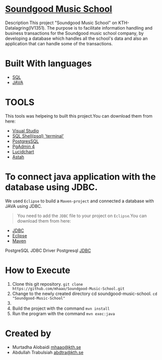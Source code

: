 #  [Soundgood Music School](https://github.com/mhaao/Soundgood-Music-School)

Description
This project "Soundgood Music School" on KTH-Datalagring(IV1351).
The purpose is to facilitate information handling and business transactions for the Soundgood music school company, 
by developing a database which handles all the school's data and also an application that can handle some of the transactions. 

 
# Built With languages
* [SQL](https://pages.github.com/)
* [JAVA](https://pages.github.com/)

# TOOLS
This tools was helpeing to built this project.You can download them from here:
* [Visual Studio](https://code.visualstudio.com)
* [SQL Shell(psql) 'terminal'](https://www.postgresql.org/download/)
* [PostgresSQL](https://www.postgresql.org/download/)
* [PgAdmin 4](https://www.pgadmin.org/download/)
* [Lucidchart](https://www.lucidchart.com/pages/examples/flowchart_software)
* [Astah](https://astah.net/downloads/)
 
 # To connect java application with the database using JDBC.
 We used `Eclipse` to build a `Maven-project` and connected a database with JAVA using JDBC.
 >You need to add the `JDBC` file to your project on `Eclipse`.You can download them from here:
 * [JDBC](https://jdbc.postgresql.org/download.html)
 * [Eclipse](https://www.eclipse.org/downloads/)
 * [Maven](https://maven.apache.org/download.cgi)
 
 PostgreSQL JDBC Driver Postgresql 
 [JDBC](https://search.maven.org/artifact/org.postgresql/postgresql/42.3.1/jar)

 
# How to Execute
1. Clone this git repository.  `git clone https://github.com/mhaao/Soundgood-Music-School.git`
2. Change to the newly created directory cd soundgood-music-school.  `cd "Soundgood-Music-School"`
3. 
4. Build the project with the command `mvn install`
5. Run the program with the command `mvn exec:java`
 
 
 
 
 
 
# Created by 
- Murtadha Alobaidi mhaao@kth.se 
- Abdullah Trabulsiah abdtra@kth.se
